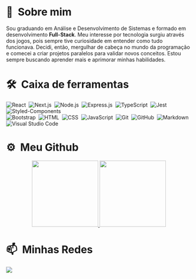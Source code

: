 # 👋 &nbsp;Sobre mim

Sou graduando em Análise e Desenvolvimento de Sistemas e formado em desenvolvimento **Full-Stack**. Meu interesse por tecnologia surgiu através dos jogos, pois sempre tive curiosidade em entender como tudo funcionava. Decidi, então, mergulhar de cabeça no mundo da programação e comecei a criar projetos paralelos para validar novos conceitos. Estou sempre buscando aprender mais e aprimorar minhas habilidades.

# 🛠 &nbsp;Caixa de ferramentas

![React](https://img.shields.io/badge/-React-05122A?style=flat&logo=react)&nbsp;
![Next.js](https://img.shields.io/badge/-Next.js-05122A?style=flat&logo=next.js)&nbsp;
![Node.js](https://img.shields.io/badge/-Node.js-05122A?style=flat&logo=node.js)&nbsp;
![Express.js](https://img.shields.io/badge/-Express.js-05122A?style=flat&logo=express)&nbsp;
![TypeScript](https://img.shields.io/badge/-TypeScript-05122A?style=flat&logo=typescript)&nbsp;
![Jest](https://img.shields.io/badge/-Jest-05122A?style=flat&logo=jest)&nbsp;
![Styled-Components](https://img.shields.io/badge/-Styled%20Components-05122A?style=flat&logo=styled-components)\
![Bootstrap](https://img.shields.io/badge/-Bootstrap-05122A?style=flat&logo=bootstrap&logoColor=563D7C)&nbsp;
![HTML](https://img.shields.io/badge/-HTML-05122A?style=flat&logo=HTML5)&nbsp;
![CSS](https://img.shields.io/badge/-CSS-05122A?style=flat&logo=CSS3&logoColor=1572B6)&nbsp;
![JavaScript](https://img.shields.io/badge/-JavaScript-05122A?style=flat&logo=javascript)&nbsp;
![Git](https://img.shields.io/badge/-Git-05122A?style=flat&logo=git)&nbsp;
![GitHub](https://img.shields.io/badge/-GitHub-05122A?style=flat&logo=github)&nbsp;
![Markdown](https://img.shields.io/badge/-Markdown-05122A?style=flat&logo=markdown)\
![Visual Studio Code](https://img.shields.io/badge/-Visual%20Studio%20Code-05122A?style=flat&logo=visual-studio-code&logoColor=007ACC)&nbsp;

# ⚙️ &nbsp;Meu Github

<p align="center">
<a href="https://github.com/carlosaaraujo">
  <img height="180em" src="https://github-readme-stats-eight-theta.vercel.app/api?username=carlosaaraujo&show_icons=true&theme=radical&include_all_commits=true&count_private=true"/>
  <img height="180em" src="https://github-readme-stats-eight-theta.vercel.app/api/top-langs/?username=carlosaaraujo&layout=compact&langs_count=8&theme=radical"/>
</a>
</p>

# 📫 &nbsp;Minhas Redes

<a href="https://linkedin.com/in/paulovenoy"><img src="https://img.shields.io/badge/-Paulo%20Venoy-0077B5?style=flat&logo=Linkedin&logoColor=white"/></a>
